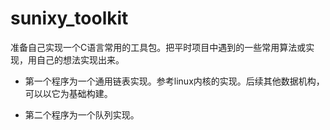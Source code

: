 # sunixy_toolkit
准备自己实现一个C语言常用的工具包。把平时项目中遇到的一些常用算法或实现，用自己的想法实现出来。

+ 第一个程序为一个通用链表实现。参考linux内核的实现。后续其他数据机构，可以以它为基础构建。

+ 第二个程序为一个队列实现。
